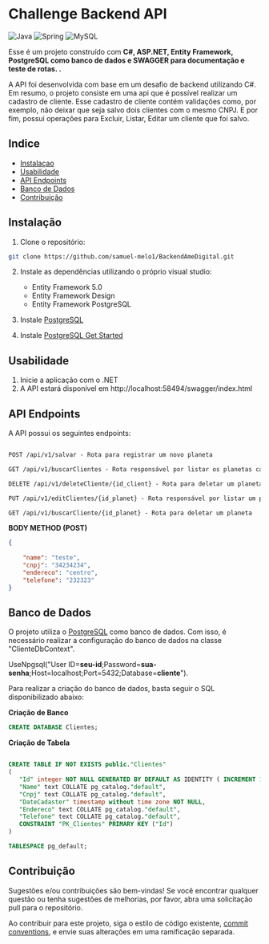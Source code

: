# Challenge Backend API

![Java](https://img.shields.io/badge/java-%23ED8B00.svg?style=for-the-badge&logo=openjdk&logoColor=white)
![Spring](https://img.shields.io/badge/spring-%236DB33F.svg?style=for-the-badge&logo=spring&logoColor=white)
![MySQL](https://shields.io/badge/MySQL-lightgrey?logo=mysql&style=plastic&logoColor=white&labelColor=blue)

Esse é um projeto construído com  **C#, ASP.NET, Entity Framework, PostgreSQL como banco de dados e SWAGGER para documentação e teste de rotas. .** 


A API foi desenvolvida com base em um desafio de backend utilizando C#. Em resumo, o projeto consiste em uma api que é possível realizar um cadastro de cliente. Esse cadastro de cliente contém validações como, por exemplo, não deixar que seja salvo dois clientes com o mesmo CNPJ. E por fim,  possui operações para Excluir, Listar, Editar um cliente que foi salvo.


## Indice

- [Instalaçao](#instalação)
- [Usabilidade](#usabilidade)
- [API Endpoints](#api-endpoints)
- [Banco de Dados](#banco-de-dados)
- [Contribuição](#contribuição)

## Instalação

1. Clone o repositório:

```bash
git clone https://github.com/samuel-melo1/BackendAmeDigital.git
```

2. Instale as dependências utilizando o próprio visual studio: 
    - Entity Framework 5.0
    - Entity Framework Design
    - Entity Framework PostgreSQL


3. Instale [PostgreSQL](https://www.postgresql.org/download/)
4. Instale  [PostgreSQL Get Started](https://www.postgresql.org/)

## Usabilidade

1. Inicie a aplicação com o .NET 
2. A API estará disponível em http://localhost:58494/swagger/index.html


## API Endpoints
A API possui os seguintes endpoints:

```markdown

POST /api/v1/salvar - Rota para registrar um novo planeta

GET /api/v1/buscarClientes - Rota responsável por listar os planetas cadastrados

DELETE /api/v1/deleteCliente/{id_client} - Rota para deletar um planeta por nome

PUT /api/v1/editClientes/{id_planet} - Rota responsável por listar um planeta por ID

GET /api/v1/buscarCliente/{id_planet} - Rota para deletar um planeta

```

**BODY METHOD (POST)**
```json
{
  
    "name": "teste",
    "cnpj": "34234234",
    "endereco": "centro",
    "telefone": "232323"
}
```


## Banco de Dados
O projeto utiliza o [PostgreSQL](https://dev.mysql.com/doc/mysql-getting-started/en/) como banco de dados. Com isso, é necessário realizar a configuração do banco de dados na classe "ClienteDbContext". 

 UseNpgsql("User ID=**seu-id**;Password=**sua-senha**;Host=localhost;Port=5432;Database=**cliente**").

 Para realizar a criação do banco de dados, basta seguir o SQL disponibilizado abaixo:

**Criação de Banco**
 ```sql
 CREATE DATABASE Clientes;
 ```


**Criação de Tabela**
 ```sql

 CREATE TABLE IF NOT EXISTS public."Clientes"
(
    "Id" integer NOT NULL GENERATED BY DEFAULT AS IDENTITY ( INCREMENT 1 START 1 MINVALUE 1 MAXVALUE 2147483647 CACHE 1 ),
    "Name" text COLLATE pg_catalog."default",
    "Cnpj" text COLLATE pg_catalog."default",
    "DateCadaster" timestamp without time zone NOT NULL,
    "Endereco" text COLLATE pg_catalog."default",
    "Telefone" text COLLATE pg_catalog."default",
    CONSTRAINT "PK_Clientes" PRIMARY KEY ("Id")
)

TABLESPACE pg_default;

 ```


## Contribuição

Sugestões e/ou contribuições são bem-vindas! Se você encontrar qualquer questão ou tenha sugestões de melhorias, por favor, abra uma solicitação pull para o repositório. 


Ao contribuir para este projeto, siga o estilo de código existente, [commit conventions](https://www.conventionalcommits.org/en/v1.0.0/), e envie suas alterações em uma ramificação separada.
